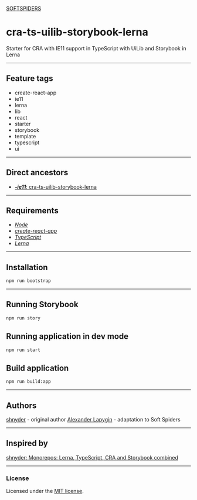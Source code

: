 [SOFTSPIDERS](https://github.com/softspiders/softspiders)

# cra-ts-uilib-storybook-lerna

Starter for CRA with IE11 support in TypeScript with UiLib and Storybook in Lerna

---

## Feature tags

- create-react-app
- ie11
- lerna
- lib
- react
- starter
- storybook
- template
- typescript
- ui

---

## Direct ancestors

- [***-ie11***: cra-ts-uilib-storybook-lerna](https://github.com/softspiders/cra-ts-uilib-storybook-lerna)

---

## Requirements

* [*Node*](https://nodejs.org/en/download/package-manager/)
* [*create-react-app*](https://facebook.github.io/create-react-app/)
* [*TypeScript*](https://www.typescriptlang.org/)
* [*Lerna*](https://lerna.js.org/)

---

## Installation

```sh
npm run bootstrap
```

---

## Running Storybook

```sh
npm run story
```

## Running application in dev mode

```sh
npm run start
```

## Build application

```sh
npm run build:app
```

---

## Authors

[shnyder](https://dev.to/shnydercom) - original author
[Alexander Lapygin](https://github.com/AlexanderLapygin) - adaptation to Soft Spiders

---

## Inspired by

[shnyder: Monorepos: Lerna, TypeScript, CRA and Storybook combined](https://dev.to/shnydercom/monorepos-lerna-typescript-cra-and-storybook-combined-4hli)

---

### License

Licensed under the [MIT license](./LICENSE). 

